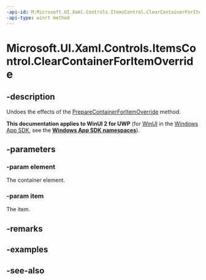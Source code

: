 ```yaml
---
-api-id: M:Microsoft.UI.Xaml.Controls.ItemsControl.ClearContainerForItemOverride(Microsoft.UI.Xaml.DependencyObject,System.Object)
-api-type: winrt method
---
```


<!-- Method syntax
virtual protected void ClearContainerForItemOverride(Windows.UI.Xaml.DependencyObject element, System.Object item)
-->

# Microsoft.UI.Xaml.Controls.ItemsControl.ClearContainerForItemOverride

## -description
Undoes the effects of the [PrepareContainerForItemOverride](itemscontrol_preparecontainerforitemoverride_86915963.md) method.

**This documentation applies to WinUI 2 for UWP** (for [WinUI](/windows/apps/winui/winui3/) in the [Windows App SDK](/windows/apps/windows-app-sdk/), see the **[Windows App SDK namespaces](/windows/windows-app-sdk/api/winrt/)**).

## -parameters
### -param element
The container element.

### -param item
The item.

## -remarks

## -examples

## -see-also
